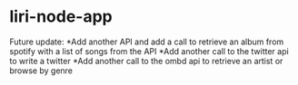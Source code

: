# liri-node-app
Future update: 
*Add another API and add a call to retrieve an album from spotify with a list of songs from the API
*Add another call to the twitter api to write a twitter
*Add another call to the ombd api to retrieve an artist or browse by genre
